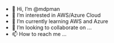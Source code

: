 - 👋 Hi, I’m @mdpman
- 👀 I’m interested in AWS/Azure Cloud
- 🌱 I’m currently learning AWS and Azure
- 💞️ I’m looking to collaborate on ...
- 📫 How to reach me ...

<!---
mdpman2/mdpman2 is a ✨ special ✨ repository because its `README.md` (this file) appears on your GitHub profile.
You can click the Preview link to take a look at your changes.
--->
